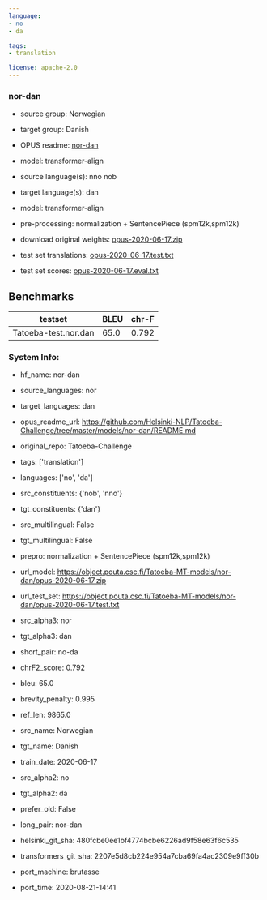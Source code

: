 ```yaml
---
language: 
- no
- da

tags:
- translation

license: apache-2.0
---
```


### nor-dan

* source group: Norwegian 
* target group: Danish 
*  OPUS readme: [nor-dan](https://github.com/Helsinki-NLP/Tatoeba-Challenge/tree/master/models/nor-dan/README.md)

*  model: transformer-align
* source language(s): nno nob
* target language(s): dan
* model: transformer-align
* pre-processing: normalization + SentencePiece (spm12k,spm12k)
* download original weights: [opus-2020-06-17.zip](https://object.pouta.csc.fi/Tatoeba-MT-models/nor-dan/opus-2020-06-17.zip)
* test set translations: [opus-2020-06-17.test.txt](https://object.pouta.csc.fi/Tatoeba-MT-models/nor-dan/opus-2020-06-17.test.txt)
* test set scores: [opus-2020-06-17.eval.txt](https://object.pouta.csc.fi/Tatoeba-MT-models/nor-dan/opus-2020-06-17.eval.txt)

## Benchmarks

| testset               | BLEU  | chr-F |
|-----------------------|-------|-------|
| Tatoeba-test.nor.dan 	| 65.0 	| 0.792 |


### System Info: 
- hf_name: nor-dan

- source_languages: nor

- target_languages: dan

- opus_readme_url: https://github.com/Helsinki-NLP/Tatoeba-Challenge/tree/master/models/nor-dan/README.md

- original_repo: Tatoeba-Challenge

- tags: ['translation']

- languages: ['no', 'da']

- src_constituents: {'nob', 'nno'}

- tgt_constituents: {'dan'}

- src_multilingual: False

- tgt_multilingual: False

- prepro:  normalization + SentencePiece (spm12k,spm12k)

- url_model: https://object.pouta.csc.fi/Tatoeba-MT-models/nor-dan/opus-2020-06-17.zip

- url_test_set: https://object.pouta.csc.fi/Tatoeba-MT-models/nor-dan/opus-2020-06-17.test.txt

- src_alpha3: nor

- tgt_alpha3: dan

- short_pair: no-da

- chrF2_score: 0.792

- bleu: 65.0

- brevity_penalty: 0.995

- ref_len: 9865.0

- src_name: Norwegian

- tgt_name: Danish

- train_date: 2020-06-17

- src_alpha2: no

- tgt_alpha2: da

- prefer_old: False

- long_pair: nor-dan

- helsinki_git_sha: 480fcbe0ee1bf4774bcbe6226ad9f58e63f6c535

- transformers_git_sha: 2207e5d8cb224e954a7cba69fa4ac2309e9ff30b

- port_machine: brutasse

- port_time: 2020-08-21-14:41